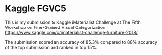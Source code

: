 # Kaggle FGVC5
This is my submission to Kaggle iMaterialist Challenge at The Fifth Workshop on Fine-Grained Visual Categorization https://www.kaggle.com/c/imaterialist-challenge-furniture-2018/

The submission scored an accuracy of 85.3% compared to 88% accuracy of the top submission and ranked in top 15%.
